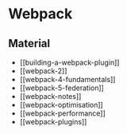 # Webpack

## Material

- [[building-a-webpack-plugin]]
- [[webpack-2]]
- [[webpack-4-fundamentals]]
- [[webpack-5-federation]]
- [[webpack-notes]]
- [[webpack-optimisation]]
- [[webpack-performance]]
- [[webpack-plugins]]
